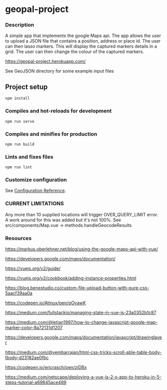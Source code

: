 # geopal-project

### Description
A simple app that implements the google Maps api.
The app allows the user to upload a JSON file that contains a position, address or place id.
The user can then lasso markers. This will display the captured markers details in a grid.
The user can then change the colour of the captured markers.

https://geopal-project.herokuapp.com/

See GeoJSON directory for some example input files


## Project setup
```
npm install
```

### Compiles and hot-reloads for development
```
npm run serve
```

### Compiles and minifies for production
```
npm run build
```

### Lints and fixes files
```
npm run lint
```

### Customize configuration
See [Configuration Reference](https://cli.vuejs.org/config/).

### CURRENT LIMITATIONS
Any more than 10 supplied locations will trigger OVER_QUERY_LIMIT error. 
A work around for this was added but it's not 100%.
See src/components/Map.vue -> methods.handleGeocodeResults

### Resources
https://markus.oberlehner.net/blog/using-the-google-maps-api-with-vue/

https://developers.google.com/maps/documentation/

https://vuejs.org/v2/guide/

https://vuejs.org/v2/cookbook/adding-instance-properties.html

https://blog.benestudio.co/custom-file-upload-button-with-pure-css-5aacf39aa0a

https://codepen.io/Atinux/pen/qOvawK

https://medium.com/fullstackio/managing-state-in-vue-js-23a0352b1c87

https://medium.com/@letian1997/how-to-change-javascript-google-map-marker-color-8a72131d1207

https://developers.google.com/maps/documentation/javascript/drawinglayer

https://medium.com/@vembarrajan/html-css-tricks-scroll-able-table-body-tbody-d23182ae0fbc

https://codepen.io/ericrasch/pen/zjDBx

https://medium.com/netscape/deploying-a-vue-js-2-x-app-to-heroku-in-5-steps-tutorial-a69845ace489

